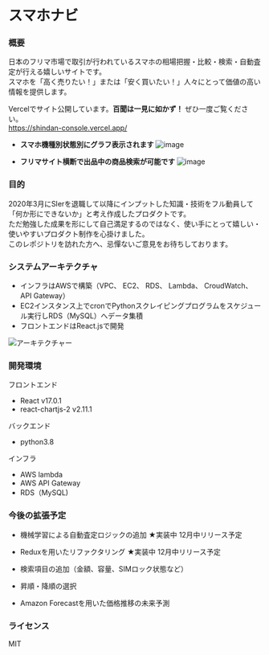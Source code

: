 # スマホナビ

### 概要
日本のフリマ市場で取引が行われているスマホの相場把握・比較・検索・自動査定が行える嬉しいサイトです。  
スマホを「高く売りたい！」または「安く買いたい！」人々にとって価値の高い情報を提供します。  

Vercelでサイト公開しています。**百聞は一見に如かず！** ぜひ一度ご覧ください。  
https://shindan-console.vercel.app/

* **スマホ機種別状態別にグラフ表示されます**
![image](https://user-images.githubusercontent.com/66734196/102046011-be24f980-3e1d-11eb-9b87-1be24ca28410.png)

* **フリマサイト横断で出品中の商品検索が可能です**
![image](https://user-images.githubusercontent.com/66734196/102046159-12c87480-3e1e-11eb-9b7d-92c8b849a637.png)


### 目的
2020年3月にSIerを退職して以降にインプットした知識・技術をフル動員して「何か形にできないか」と考え作成したプロダクトです。  
ただ勉強した成果を形にして自己満足するのではなく、使い手にとって嬉しい・使いやすいプロダクト制作を心掛けました。  
このレポジトリを訪れた方へ、忌憚ないご意見をお待ちしております。  

### システムアーキテクチャ
* インフラはAWSで構築（VPC、 EC2、 RDS、 Lambda、 CroudWatch、 API Gateway）
* EC2インスタンス上でcronでPythonスクレイピングプログラムをスケジュール実行しRDS（MySQL）へデータ集積
* フロントエンドはReact.jsで開発

![アーキテクチャー](https://user-images.githubusercontent.com/66734196/102052767-efa3c200-3e29-11eb-8da9-b5eaa30b3606.png)

### 開発環境

フロントエンド
* React v17.0.1
* react-chartjs-2 v2.11.1

バックエンド
* python3.8

インフラ
* AWS lambda
* AWS API Gateway
* RDS（MySQL)

### 今後の拡張予定
* 機械学習による自動査定ロジックの追加 ★実装中 12月中リリース予定
* Reduxを用いたリファクタリング ★実装中 12月中リリース予定

* 検索項目の追加（金額、容量、SIMロック状態など）
* 昇順・降順の選択
* Amazon Forecastを用いた価格推移の未来予測

### ライセンス
MIT

